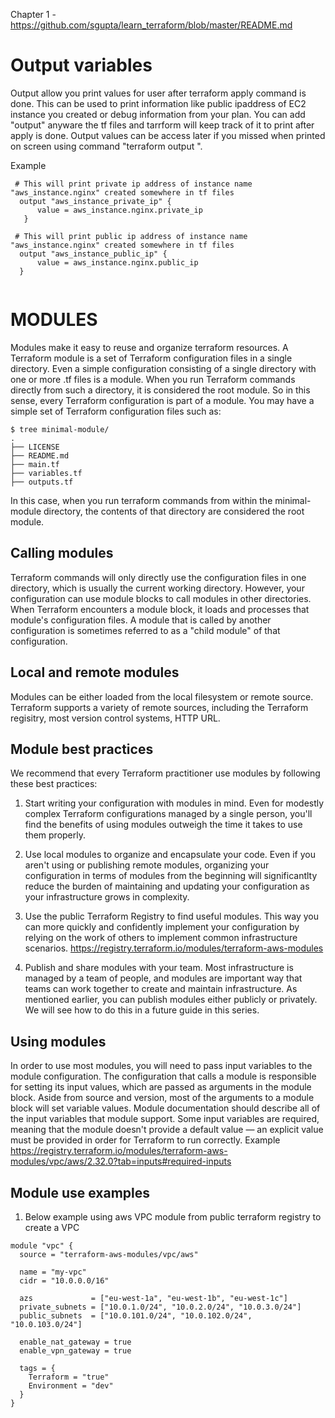 Chapter 1  - https://github.com/sgupta/learn_terraform/blob/master/README.md
# Output variables

  Output allow you print values for user after terraform apply command is done. This can be used to print information like public   ipaddress of EC2 instance you created or debug information from your plan. You can add "output" anyware the tf files and tarrform will keep track of it to print after apply is done.
  Output values can be access later if you missed when printed on screen using command "terraform output <name>".
  
  Example
  
  ```
   # This will print private ip address of instance name "aws_instance.nginx" created somewhere in tf files
    output "aws_instance_private_ip" {
        value = aws_instance.nginx.private_ip
     }
    
   # This will print public ip address of instance name "aws_instance.nginx" created somewhere in tf files
    output "aws_instance_public_ip" {
        value = aws_instance.nginx.public_ip
    }
    
  ```

# MODULES 

Modules make it easy to reuse and organize terraform resources. 
A Terraform module is a set of Terraform configuration files in a single directory. Even a simple configuration consisting of a single directory with one or more .tf files is a module. When you run Terraform commands directly from such a directory, it is considered the root module. So in this sense, every Terraform configuration is part of a module. You may have a simple set of Terraform configuration files such as:

```
$ tree minimal-module/
.
├── LICENSE
├── README.md
├── main.tf
├── variables.tf
├── outputs.tf

```
In this case, when you run terraform commands from within the minimal-module directory, the contents of that directory are considered the root module.

## Calling modules
 Terraform commands will only directly use the configuration files in one directory, which is usually the current working directory. However, your configuration can use module blocks to call modules in other directories. When Terraform encounters a module block, it loads and processes that module's configuration files.
A module that is called by another configuration is sometimes referred to as a "child module" of that configuration.

## Local and remote modules
 Modules can be either loaded from the local filesystem or remote source. Terraform supports a variety of remote sources, including the Terraform regisitry, most version control systems, HTTP URL. 
 
## Module best practices 
We recommend that every Terraform practitioner use modules by following these best practices:

1. Start writing your configuration with modules in mind. Even for modestly complex Terraform configurations managed by a single person, you'll find the benefits of using modules outweigh the time it takes to use them properly.

2. Use local modules to organize and encapsulate your code. Even if you aren't using or publishing remote modules, organizing your configuration in terms of modules from the beginning will significantlty reduce the burden of maintaining and updating your configuration as your infrastructure grows in complexity.

3. Use the public Terraform Registry to find useful modules. This way you can more quickly and confidently implement your configuration by relying on the work of others to implement common infrastructure scenarios.
https://registry.terraform.io/modules/terraform-aws-modules

4. Publish and share modules with your team. Most infrastructure is managed by a team of people, and modules are important way that teams can work together to create and maintain infrastructure. As mentioned earlier, you can publish modules either publicly or privately. We will see how to do this in a future guide in this series.

## Using modules

In order to use most modules, you will need to pass input variables to the module configuration. The configuration that calls a module is responsible for setting its input values, which are passed as arguments in the module block. Aside from source and version, most of the arguments to a module block will set variable values.
Module documentation should describe all of the input variables that module support. Some input variables are required, meaning that the module doesn't provide a default value — an explicit value must be provided in order for Terraform to run correctly. Example https://registry.terraform.io/modules/terraform-aws-modules/vpc/aws/2.32.0?tab=inputs#required-inputs

## Module use examples 
1.  Below example using aws VPC module from public terraform registry to create a VPC

```
module "vpc" {
  source = "terraform-aws-modules/vpc/aws"

  name = "my-vpc"
  cidr = "10.0.0.0/16"

  azs             = ["eu-west-1a", "eu-west-1b", "eu-west-1c"]
  private_subnets = ["10.0.1.0/24", "10.0.2.0/24", "10.0.3.0/24"]
  public_subnets  = ["10.0.101.0/24", "10.0.102.0/24", "10.0.103.0/24"]

  enable_nat_gateway = true
  enable_vpn_gateway = true

  tags = {
    Terraform = "true"
    Environment = "dev"
  }
}

```


